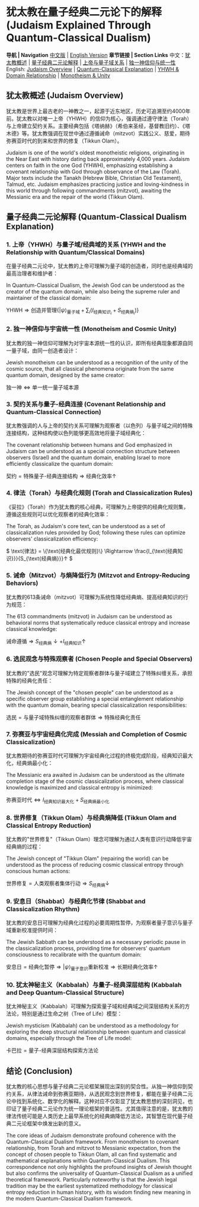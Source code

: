 # 犹太教在量子经典二元论下的解释 (Judaism Explained Through Quantum-Classical Dualism)

**导航 | Navigation**
[中文版](#犹太教概述-judaism-overview) | [English Version](#犹太教概述-judaism-overview)
**章节链接 | Section Links**
中文：[犹太教概述](#犹太教概述-judaism-overview) | [量子经典二元论解释](#量子经典二元论解释-quantum-classical-dualism-explanation) | [上帝与量子域关系](#1-上帝yhwh与量子域经典域的关系-yhwh-and-the-relationship-with-quantumclassical-domains) | [独一神信仰与统一性](#2-独一神信仰与宇宙统一性-monotheism-and-cosmic-unity)
English: [Judaism Overview](#犹太教概述-judaism-overview) | [Quantum-Classical Explanation](#量子经典二元论解释-quantum-classical-dualism-explanation) | [YHWH & Domain Relationship](#1-上帝yhwh与量子域经典域的关系-yhwh-and-the-relationship-with-quantumclassical-domains) | [Monotheism & Unity](#2-独一神信仰与宇宙统一性-monotheism-and-cosmic-unity)

## 犹太教概述 (Judaism Overview)

犹太教是世界上最古老的一神教之一，起源于近东地区，历史可追溯至约4000年前。犹太教以对唯一上帝（YHWH）的信仰为核心，强调通过遵守律法（Torah）与上帝建立契约关系。主要经典包括《塔纳赫》（希伯来圣经，基督教旧约）、《塔木德》等。犹太教强调在现世中通过遵循诫命（mitzvot）实践公义、慈爱，期待弥赛亚时代的到来和世界的修复（Tikkun Olam）。

Judaism is one of the world's oldest monotheistic religions, originating in the Near East with history dating back approximately 4,000 years. Judaism centers on faith in the one God (YHWH), emphasizing establishing a covenant relationship with God through observance of the Law (Torah). Major texts include the Tanakh (Hebrew Bible, Christian Old Testament), Talmud, etc. Judaism emphasizes practicing justice and loving-kindness in this world through following commandments (mitzvot), awaiting the Messianic era and the repair of the world (Tikkun Olam).

## 量子经典二元论解释 (Quantum-Classical Dualism Explanation)

### 1. 上帝（YHWH）与量子域/经典域的关系 (YHWH and the Relationship with Quantum/Classical Domains)

在量子经典二元论中，犹太教的上帝可理解为量子域的创造者，同时也是经典域的最高治理者和维护者：

In Quantum-Classical Dualism, the Jewish God can be understood as the creator of the quantum domain, while also being the supreme ruler and maintainer of the classical domain:

$`
\text{YHWH} \Rightarrow \text{创造并管理} \{|\psi\rangle_{\text{量子域}} + \sum_i(I_{\text{经典知识}_i}+S_{\text{经典熵}_i})\}
`$

### 2. 独一神信仰与宇宙统一性 (Monotheism and Cosmic Unity)

犹太教的独一神信仰可理解为对宇宙本源统一性的认识，即所有经典现象都源自同一量子域，由同一创造者设计：

Jewish monotheism can be understood as a recognition of the unity of the cosmic source, that all classical phenomena originate from the same quantum domain, designed by the same creator:

$`
\text{独一神} \Leftrightarrow \text{单一统一量子域本源}
`$

### 3. 契约关系与量子-经典连接 (Covenant Relationship and Quantum-Classical Connection)

犹太教强调的人与上帝的契约关系可理解为观察者（以色列）与量子域之间的特殊连接结构，这种结构使以色列能够更高效地将量子域经典化：

The covenant relationship between humans and God emphasized in Judaism can be understood as a special connection structure between observers (Israel) and the quantum domain, enabling Israel to more efficiently classicalize the quantum domain:

$`
\text{契约} = \text{特殊量子-经典连接结构} \Rightarrow \text{经典化效率}↑
`$

### 4. 律法（Torah）与经典化规则 (Torah and Classicalization Rules)

《妥拉》（Torah）作为犹太教的核心经典，可理解为上帝提供的经典化规则集，遵循这些规则可以优化观察者的经典化效率：

The Torah, as Judaism's core text, can be understood as a set of classicalization rules provided by God; following these rules can optimize observers' classicalization efficiency:

$`
\text{律法} = \{\text{经典化最优规则}\} \Rightarrow \frac{I_{\text{经典知识}}}{S_{\text{经典熵}}}↑
`$

### 5. 诫命（Mitzvot）与熵降低行为 (Mitzvot and Entropy-Reducing Behaviors)

犹太教的613条诫命（mitzvot）可理解为系统性降低经典熵、提高经典知识的行为规范：

The 613 commandments (mitzvot) in Judaism can be understood as behavioral norms that systematically reduce classical entropy and increase classical knowledge:

$`
\text{诫命遵循} \Rightarrow S_{\text{经典熵}}↓ + I_{\text{经典知识}}↑
`$

### 6. 选民观念与特殊观察者 (Chosen People and Special Observers)

犹太教的"选民"观念可理解为特定观察者群体与量子域建立了特殊纠缠关系，承担特殊的经典化责任：

The Jewish concept of the "chosen people" can be understood as a specific observer group establishing a special entanglement relationship with the quantum domain, bearing special classicalization responsibilities:

$`
\text{选民} = \text{与量子域特殊纠缠的观察者群体} \Rightarrow \text{特殊经典化责任}
`$

### 7. 弥赛亚与宇宙经典化完成 (Messiah and Completion of Cosmic Classicalization)

犹太教期待的弥赛亚时代可理解为宇宙经典化过程的终极完成阶段，经典知识最大化，经典熵最小化：

The Messianic era awaited in Judaism can be understood as the ultimate completion stage of the cosmic classicalization process, where classical knowledge is maximized and classical entropy is minimized:

$`
\text{弥赛亚时代} \Leftrightarrow I_{\text{经典知识最大化}} + S_{\text{经典熵最小化}}
`$

### 8. 世界修复（Tikkun Olam）与经典熵降低 (Tikkun Olam and Classical Entropy Reduction)

犹太教的"世界修复"（Tikkun Olam）理念可理解为通过人类有意识行动降低宇宙经典熵的过程：

The Jewish concept of "Tikkun Olam" (repairing the world) can be understood as the process of reducing cosmic classical entropy through conscious human actions:

$`
\text{世界修复} = \text{人类观察者集体行动} \Rightarrow S_{\text{经典熵}}↓
`$

### 9. 安息日（Shabbat）与经典化节律 (Shabbat and Classicalization Rhythm)

犹太教的安息日可理解为经典化过程的必要周期性暂停，为观察者量子意识与量子域重新校准提供时间：

The Jewish Sabbath can be understood as a necessary periodic pause in the classicalization process, providing time for observers' quantum consciousness to recalibrate with the quantum domain:

$`
\text{安息日} = \text{经典化暂停} \Rightarrow |\psi\rangle_{\text{量子意识}} \text{重新校准} \Rightarrow \text{长期经典化效率}↑
`$

### 10. 犹太神秘主义（Kabbalah）与量子-经典深层结构 (Kabbalah and Deep Quantum-Classical Structure)

犹太神秘主义（Kabbalah）可理解为探索量子域和经典域之间深层结构关系的方法论，特别是通过生命之树（Tree of Life）模型：

Jewish mysticism (Kabbalah) can be understood as a methodology for exploring the deep structural relationship between quantum and classical domains, especially through the Tree of Life model:

$`
\text{卡巴拉} = \text{量子-经典深层结构探索方法论}
`$

## 结论 (Conclusion)

犹太教的核心思想与量子经典二元论框架展现出深刻的契合性。从独一神信仰到契约关系，从律法诫命到弥赛亚期待，从选民观念到世界修复，都能在量子经典二元论中找到系统化、数学化的解释。这种对应不仅彰显了犹太教思想的深刻洞见，也印证了量子经典二元论作为统一理论框架的普适性。尤其值得注意的是，犹太教的律法传统可能是人类历史上最早系统化的经典熵降低方法论，其智慧在现代量子经典二元论框架中焕发出新的意义。

The core ideas of Judaism demonstrate profound coherence with the Quantum-Classical Dualism framework. From monotheism to covenant relationship, from Torah and mitzvot to Messianic expectation, from the concept of chosen people to Tikkun Olam, all can find systematic and mathematical explanations within Quantum-Classical Dualism. This correspondence not only highlights the profound insights of Jewish thought but also confirms the universality of Quantum-Classical Dualism as a unified theoretical framework. Particularly noteworthy is that the Jewish legal tradition may be the earliest systematized methodology for classical entropy reduction in human history, with its wisdom finding new meaning in the modern Quantum-Classical Dualism framework.
